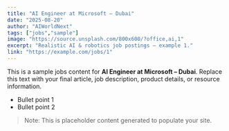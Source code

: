 ```yaml
---
title: "AI Engineer at Microsoft – Dubai"
date: "2025-08-20"
author: "AIWorldNext"
tags: ["jobs","sample"]
image: "https://source.unsplash.com/800x600/?office,ai,1"
excerpt: "Realistic AI & robotics job postings — example 1."
link: "https://example.com/jobs/1"
---
```


This is a sample jobs content for **AI Engineer at Microsoft – Dubai**. Replace this text with your final article, job description, product details, or resource information.

- Bullet point 1
- Bullet point 2

> Note: This is placeholder content generated to populate your site.
